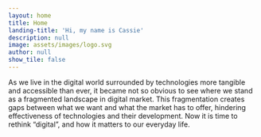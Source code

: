 ```yaml
---
layout: home
title: Home
landing-title: 'Hi, my name is Cassie'
description: null
image: assets/images/logo.svg
author: null
show_tile: false
---
```


As we live in the digital world surrounded by technologies more tangible and accessible than ever, it became not so obvious to see where we stand as a fragmented landscape in digital market. This fragmentation creates gaps between what we want and what the market has to offer, hindering effectiveness of technologies and their development. Now it is time to rethink “digital”, and how it matters to our everyday life.   
